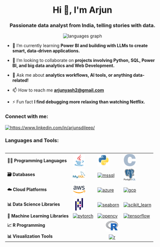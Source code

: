 <h1 align="center">Hi 👋, I'm Arjun</h1>
<h3 align="center">Passionate data analyst from India, telling stories with data.</h3>

<div align="center">

  <img src="https://github-readme-stats.vercel.app/api/top-langs?username=arjunyash2&locale=en&hide_title=false&layout=compact&card_width=320&langs_count=5&theme=dracula&hide_border=false" height="150" alt="languages graph"  />
  
</div>


- 🌱 I’m currently learning **Power BI and building with LLMs to create smart, data-driven applications.**

- 👯 I’m looking to collaborate on **projects involving Python, SQL, Power BI, and big data analytics and Web Development.**

- 💬 Ask me about **analytics workflows, AI tools, or anything data-related!**

- 📫 How to reach me **arjunyash2@gmail.com**

- ⚡ Fun fact **I find debugging more relaxing than watching Netflix.**

<h3 align="left">Connect with me:</h3>
<p align="left">
<a href="https://linkedin.com/in/https://www.linkedin.com/in/arjunsdileep/" target="blank"><img align="center" src="https://raw.githubusercontent.com/rahuldkjain/github-profile-readme-generator/master/src/images/icons/Social/linked-in-alt.svg" alt="https://www.linkedin.com/in/arjunsdileep/" height="30" width="40" /></a>
</p>

<h3 align="left">Languages and Tools:</h3>

<table align="left" style="border-spacing: 0; width: 100%; table-layout: fixed;">
  <!-- Row for Programming Languages -->
  <tr>
    <td><strong>👨‍💻 Programming Languages</strong></td>
    <td><a href="https://www.java.com" target="_blank" rel="noreferrer"><img src="https://raw.githubusercontent.com/devicons/devicon/master/icons/java/java-original.svg" alt="java" width="40" height="40"/></a></td>
    <td><a href="https://www.python.org" target="_blank" rel="noreferrer"><img src="https://raw.githubusercontent.com/devicons/devicon/master/icons/python/python-original.svg" alt="python" width="40" height="40"/></a></td>
    <td><a href="https://www.cprogramming.com/" target="_blank" rel="noreferrer"><img src="https://raw.githubusercontent.com/devicons/devicon/master/icons/c/c-original.svg" alt="c" width="40" height="40"/></a></td>
  
  </tr>

  <!-- Row for Databases -->
  <tr>
    <td><strong>🗃️ Databases</strong></td>
    <td><a href="https://www.mysql.com/" target="_blank" rel="noreferrer"><img src="https://raw.githubusercontent.com/devicons/devicon/master/icons/mysql/mysql-original-wordmark.svg" alt="mysql" width="40" height="40"/></a></td>
    <td><a href="https://www.microsoft.com/en-us/sql-server" target="_blank" rel="noreferrer"><img src="https://www.svgrepo.com/show/303229/microsoft-sql-server-logo.svg" alt="mssql" width="40" height="40"/></a></td>
    <td><a href="https://www.postgresql.org" target="_blank" rel="noreferrer"><img src="https://raw.githubusercontent.com/devicons/devicon/master/icons/postgresql/postgresql-original-wordmark.svg" alt="postgresql" width="40" height="40"/></a></td>
  </tr>

  <!-- Row for Cloud Platforms -->
  <tr>
    <td><strong>☁️ Cloud Platforms</strong></td>
    <td><a href="https://aws.amazon.com" target="_blank" rel="noreferrer"><img src="https://raw.githubusercontent.com/devicons/devicon/master/icons/amazonwebservices/amazonwebservices-original-wordmark.svg" alt="aws" width="40" height="40"/></a></td>
    <td><a href="https://azure.microsoft.com/en-in/" target="_blank" rel="noreferrer"><img src="https://www.vectorlogo.zone/logos/microsoft_azure/microsoft_azure-icon.svg" alt="azure" width="40" height="40"/></a></td>
    <td><a href="https://cloud.google.com" target="_blank" rel="noreferrer"><img src="https://www.vectorlogo.zone/logos/google_cloud/google_cloud-icon.svg" alt="gcp" width="40" height="40"/></a></td>
  </tr>


  <!-- Row for Data Science Libraries -->
  <tr>
    <td><strong>📊 Data Science Libraries</strong></td>
    <td><a href="https://pandas.pydata.org/" target="_blank" rel="noreferrer"><img src="https://raw.githubusercontent.com/devicons/devicon/2ae2a900d2f041da66e950e4d48052658d850630/icons/pandas/pandas-original.svg" alt="pandas" width="40" height="40"/></a></td>
    <td><a href="https://seaborn.pydata.org/" target="_blank" rel="noreferrer"><img src="https://seaborn.pydata.org/_images/logo-mark-lightbg.svg" alt="seaborn" width="40" height="40"/></a></td>
    <td><a href="https://scikit-learn.org/" target="_blank" rel="noreferrer"><img src="https://upload.wikimedia.org/wikipedia/commons/0/05/Scikit_learn_logo_small.svg" alt="scikit_learn" width="40" height="40"/></a></td>

  </tr>

  <!-- Row for Machine Learning Libraries -->
  <tr>
    <td><strong>🤖 Machine Learning Libraries</strong></td>
    <td><a href="https://pytorch.org/" target="_blank" rel="noreferrer"><img src="https://www.vectorlogo.zone/logos/pytorch/pytorch-icon.svg" alt="pytorch" width="40" height="40"/></a></td>
    <td><a href="https://opencv.org/" target="_blank" rel="noreferrer"><img src="https://www.vectorlogo.zone/logos/opencv/opencv-icon.svg" alt="opencv" width="40" height="40"/></a></td>
    <td><a href="https://www.tensorflow.org" target="_blank" rel="noreferrer"><img src="https://www.vectorlogo.zone/logos/tensorflow/tensorflow-icon.svg" alt="tensorflow" width="40" height="40"/></a></td>
  </tr>

  <!-- Row for R Programming -->
  <tr>
    <td><strong>📈 R Programming</strong></td>
    <td colspan="3" style="padding: 0; text-align: center;"><a href="https://www.r-project.org/" target="_blank" rel="noreferrer"><img src="https://raw.githubusercontent.com/devicons/devicon/master/icons/r/r-original.svg" alt="r" width="40" height="40"/></a></td>
  </tr>
<tr>
    <td><strong>📊 Visualization Tools</strong></td>
  <td colspan="3" style="padding: 0; text-align: center;"><a href="https://powerbi.microsoft.com/" target="_blank" rel="noreferrer"><img src="https://github.com/microsoft/PowerBI-Icons/blob/main/SVG/Desktop.svg" alt="r" width="40" height="40"/></a></td>
  </tr>
    
  
  </tr>
</table>

